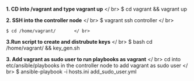 
**1. CD into /vagrant and type vagrant up**  </ br>
    $ cd vagrant && vagrant up 

**2. SSH into the controller node** </ br>
    $ vagrant ssh controller   </ br>
    
    $ cd /home/vagrant/       </ br>

**3.Run script to create and distrubute keys** </ br>
    $ bash cd /home/vagrant/ && key_gen.sh           

 
 
**3. Add vagrant as sudo user to run playbooks as vagrant** </ br>
   cd into etc/ansible/playbooks in the controller node to add vagrant as sudo user </ br>
   $ ansible-playbook -i hosts.ini add_sudo_user.yml

